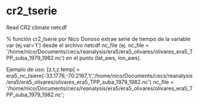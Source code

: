 # cr2_tserie
Read CR2 climate netcdf  


% función cr2_tserie por Nico Donoso
extrae serie de tiempo de la variable var (ej.var='t')
desde el archivo netcdf nc_file (ej. nc_file =
'/home/nico/Documents/cecs/reanalysis/era5/era5_olivares/olivares_era5_TPP_suba_1979_1982.nc')
en el punto (lat_aws, lon_aws).
 
   Ejemplo de uso:
 [z.t,z.temp] = era5_nc_tsiere(-33.1776,-70.2167,'t','/home/nico/Documents/cecs/reanalysis/era5/era5_olivares/olivares_era5_TPP_suba_1979_1982.nc')
 nc_file = '/home/nico/Documents/cecs/reanalysis/era5/era5_olivares/olivares_era5_TPP_suba_1979_1982.nc';
